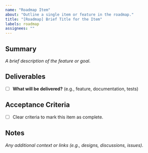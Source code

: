 ```yaml
---
name: "Roadmap Item"
about: "Outline a single item or feature in the roadmap."
title: "[Roadmap] Brief Title for the Item"
labels: roadmap
assignees: ""
---
```


## Summary
_A brief description of the feature or goal._

## Deliverables
- [ ] **What will be delivered?** (e.g., feature, documentation, tests)

## Acceptance Criteria
- [ ] Clear criteria to mark this item as complete.

## Notes
_Any additional context or links (e.g., designs, discussions, issues)._  
